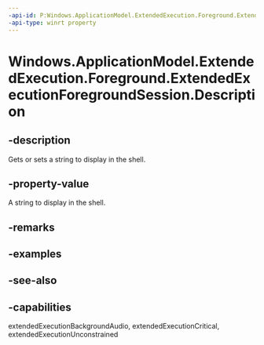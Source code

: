```yaml
---
-api-id: P:Windows.ApplicationModel.ExtendedExecution.Foreground.ExtendedExecutionForegroundSession.Description
-api-type: winrt property
---
```


<!-- Property syntax
public string Description { get;  set; }
-->

# Windows.ApplicationModel.ExtendedExecution.Foreground.ExtendedExecutionForegroundSession.Description

## -description
Gets or sets a string to display in the shell.

## -property-value
A string to display in the shell.

## -remarks

## -examples

## -see-also


## -capabilities
extendedExecutionBackgroundAudio, extendedExecutionCritical, extendedExecutionUnconstrained